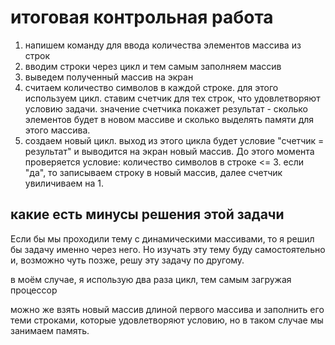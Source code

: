 # итоговая контрольная работа
1. напишем команду для ввода количества элементов массива из строк
2. вводим строки через цикл и тем самым заполняем массив 
3. выведем полученный массив на экран
4. считаем количество символов в каждой строке. для этого используем цикл. ставим счетчик для тех строк, что удовлетворяют условию задачи. значение счетчика покажет результат - сколько элементов будет в новом массиве и сколько выделять памяти для этого массива.
5. создаем новый цикл. выход из этого цикла будет условие "счетчик = результат" и выводится на экран новый массив. До этого момента проверяется условие: количество символов в строке <= 3. если "да", то записываем строку в новый массив, далее счетчик увиличиваем на 1.

какие есть минусы решения этой задачи
-

Если бы мы проходили тему с динамическими массивами, то я решил бы задачу именно через него. Но изучать эту тему буду самостоятельно и, возможно чуть позже, решу эту задачу по другому. 

в моём случае, я использую два раза цикл, тем самым загружая процессор

можно же взять новый массив длиной первого массива и заполнить его теми строками, которые удовлетворяют условию, но в таком случае мы занимаем память. 